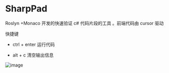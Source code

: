 # SharpPad
Roslyn +Monaco 开发的快速验证 c# 代码片段的工具 。前端代码由 cursor 驱动

快捷键  
  
- ctrl + enter 运行代码

- alt + c 清空输出信息


![image](https://github.com/user-attachments/assets/86302f6f-7a0c-4e75-913d-2c725b3dc1c8)

